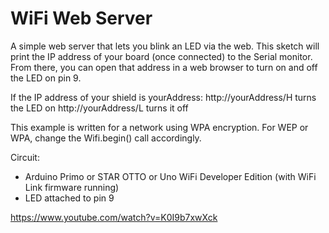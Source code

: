 # WiFi Web Server

 A simple web server that lets you blink an LED via the web.
 This sketch will print the IP address of your board (once connected)
 to the Serial monitor. From there, you can open that address in a web browser
 to turn on and off the LED on pin 9.

 If the IP address of your shield is yourAddress:
 http://yourAddress/H turns the LED on
 http://yourAddress/L turns it off

 This example is written for a network using WPA encryption. For
 WEP or WPA, change the Wifi.begin() call accordingly.

 Circuit:
 * Arduino Primo or STAR OTTO or Uno WiFi Developer Edition (with WiFi Link firmware running)
 * LED attached to pin 9


 
https://www.youtube.com/watch?v=K0I9b7xwXck
